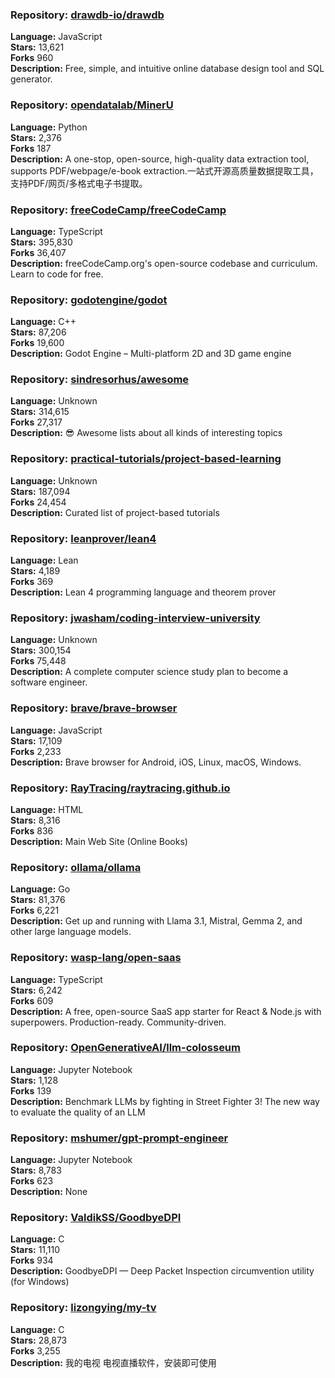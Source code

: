 ### **Repository:** [drawdb-io/drawdb](https://github.com/drawdb-io/drawdb)  

**Language:** JavaScript  
**Stars:** 13,621  
**Forks** 960  
**Description:** Free, simple, and intuitive online database design tool and SQL generator.  

### **Repository:** [opendatalab/MinerU](https://github.com/opendatalab/MinerU)  

**Language:** Python  
**Stars:** 2,376  
**Forks** 187  
**Description:** A one-stop, open-source, high-quality data extraction tool, supports PDF/webpage/e-book extraction.一站式开源高质量数据提取工具，支持PDF/网页/多格式电子书提取。  

### **Repository:** [freeCodeCamp/freeCodeCamp](https://github.com/freeCodeCamp/freeCodeCamp)  

**Language:** TypeScript  
**Stars:** 395,830  
**Forks** 36,407  
**Description:** freeCodeCamp.org's open-source codebase and curriculum. Learn to code for free.  

### **Repository:** [godotengine/godot](https://github.com/godotengine/godot)  

**Language:** C++  
**Stars:** 87,206  
**Forks** 19,600  
**Description:** Godot Engine – Multi-platform 2D and 3D game engine  

### **Repository:** [sindresorhus/awesome](https://github.com/sindresorhus/awesome)  

**Language:** Unknown  
**Stars:** 314,615  
**Forks** 27,317  
**Description:** 😎 Awesome lists about all kinds of interesting topics  

### **Repository:** [practical-tutorials/project-based-learning](https://github.com/practical-tutorials/project-based-learning)  

**Language:** Unknown  
**Stars:** 187,094  
**Forks** 24,454  
**Description:** Curated list of project-based tutorials  

### **Repository:** [leanprover/lean4](https://github.com/leanprover/lean4)  

**Language:** Lean  
**Stars:** 4,189  
**Forks** 369  
**Description:** Lean 4 programming language and theorem prover  

### **Repository:** [jwasham/coding-interview-university](https://github.com/jwasham/coding-interview-university)  

**Language:** Unknown  
**Stars:** 300,154  
**Forks** 75,448  
**Description:** A complete computer science study plan to become a software engineer.  

### **Repository:** [brave/brave-browser](https://github.com/brave/brave-browser)  

**Language:** JavaScript  
**Stars:** 17,109  
**Forks** 2,233  
**Description:** Brave browser for Android, iOS, Linux, macOS, Windows.  

### **Repository:** [RayTracing/raytracing.github.io](https://github.com/RayTracing/raytracing.github.io)  

**Language:** HTML  
**Stars:** 8,316  
**Forks** 836  
**Description:** Main Web Site (Online Books)  

### **Repository:** [ollama/ollama](https://github.com/ollama/ollama)  

**Language:** Go  
**Stars:** 81,376  
**Forks** 6,221  
**Description:** Get up and running with Llama 3.1, Mistral, Gemma 2, and other large language models.  

### **Repository:** [wasp-lang/open-saas](https://github.com/wasp-lang/open-saas)  

**Language:** TypeScript  
**Stars:** 6,242  
**Forks** 609  
**Description:** A free, open-source SaaS app starter for React & Node.js with superpowers. Production-ready. Community-driven.  

### **Repository:** [OpenGenerativeAI/llm-colosseum](https://github.com/OpenGenerativeAI/llm-colosseum)  

**Language:** Jupyter Notebook  
**Stars:** 1,128  
**Forks** 139  
**Description:** Benchmark LLMs by fighting in Street Fighter 3! The new way to evaluate the quality of an LLM  

### **Repository:** [mshumer/gpt-prompt-engineer](https://github.com/mshumer/gpt-prompt-engineer)  

**Language:** Jupyter Notebook  
**Stars:** 8,783  
**Forks** 623  
**Description:** None  

### **Repository:** [ValdikSS/GoodbyeDPI](https://github.com/ValdikSS/GoodbyeDPI)  

**Language:** C  
**Stars:** 11,110  
**Forks** 934  
**Description:** GoodbyeDPI — Deep Packet Inspection circumvention utility (for Windows)  

### **Repository:** [lizongying/my-tv](https://github.com/lizongying/my-tv)  

**Language:** C  
**Stars:** 28,873  
**Forks** 3,255  
**Description:** 我的电视 电视直播软件，安装即可使用  

